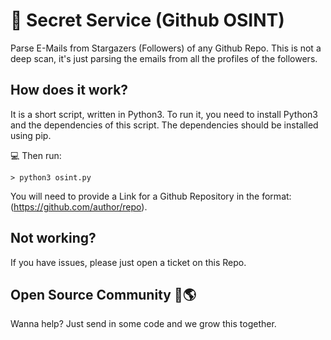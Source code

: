 # 🔎 Secret Service (Github OSINT)
Parse E-Mails from Stargazers (Followers) of any Github Repo. This is not a deep scan, it's just parsing the emails from all the profiles of the followers.

## How does it work?
It is a short script, written in Python3.
To run it, you need to install Python3 and the dependencies of this script. 
The dependencies should be installed using pip.

💻 Then run:
```
> python3 osint.py
```

You will need to provide a Link for a Github Repository in the format: (https://github.com/author/repo). 

## Not working?
If you have issues, please just open a ticket on this Repo.

## Open Source Community 🌈🌎
Wanna help? Just send in some code and we grow this together.